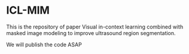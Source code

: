 # ICL-MIM

This is the repository of paper Visual in-context learning combined with masked image modeling to improve ultrasound region segmentation.

We will publish the code ASAP

